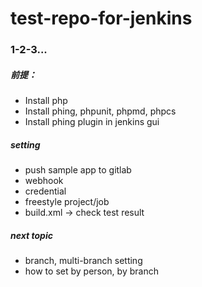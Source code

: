 # test-repo-for-jenkins
### 1-2-3...


##### 前提：
- Install php
- Install phing, phpunit, phpmd, phpcs 
- Install phing plugin in jenkins gui
  

##### setting
- push sample app to gitlab
- webhook
- credential
- freestyle project/job
- build.xml -> check test result
  

##### next topic
- branch, multi-branch setting
- how to set by person, by branch
  